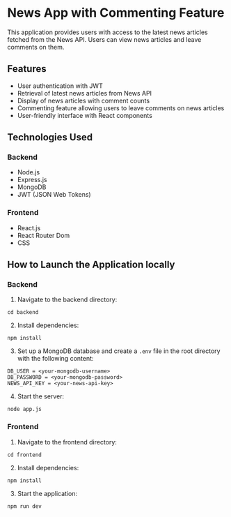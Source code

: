 # News App with Commenting Feature

This application provides users with access to the latest news articles fetched from the News API. Users can view news articles and leave comments on them.

## Features

- User authentication with JWT
- Retrieval of latest news articles from News API
- Display of news articles with comment counts
- Commenting feature allowing users to leave comments on news articles
- User-friendly interface with React components

## Technologies Used

### Backend

- Node.js
- Express.js
- MongoDB
- JWT (JSON Web Tokens)

### Frontend

- React.js
- React Router Dom
- CSS

## How to Launch the Application locally

### Backend
1. Navigate to the backend directory:
```
cd backend
```
2. Install dependencies:
```
npm install
```
3. Set up a MongoDB database and create a `.env` file in the root directory with the following content:
```
DB_USER = <your-mongodb-username>
DB_PASSWORD = <your-mongodb-password>
NEWS_API_KEY = <your-news-api-key>
```

4. Start the server:
```
node app.js
```

### Frontend

1. Navigate to the frontend directory:
```
cd frontend
```
2. Install dependencies:
```
npm install
```
3. Start the application:
```
npm run dev
```